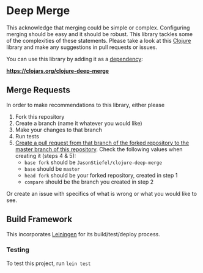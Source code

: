 # Deep Merge

This acknowledge that merging could be simple or complex. Configuring merging should be easy and it should be robust. This library tackles some of the complexities of these statements. Please take a look at this [Clojure](https://clojure.org/) library and make any suggestions in pull requests or issues.

You can use this library by adding it as a [dependency](https://github.com/technomancy/leiningen/blob/stable/doc/TUTORIAL.md#dependencies):

**https://clojars.org/clojure-deep-merge** 

## Merge Requests
In order to make recommendations to this library, either please
1. Fork this repository
2. Create a branch (name it whatever you would like)
3. Make your changes to that branch
4. Run tests
5. [Create a pull request from that branch of the forked repository to the master branch of this repository](https://help.github.com/articles/creating-a-pull-request-from-a-fork/). Check the following values when creating it (steps 4 & 5):
   * `base fork` should be `JasonStiefel/clojure-deep-merge`
   * `base` should be `master`
   * `head fork` should be your forked repository, created in step 1
   * `compare` should be the branch you created in step 2
   
Or create an issue with specifics of what is wrong or what you would like to see. 

## Build Framework
This incorporates [Leiningen](https://leiningen.org/) for its build/test/deploy process.
### Testing
To test this project, run `lein test`
